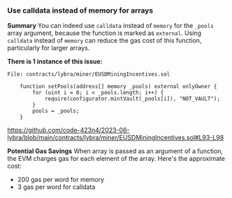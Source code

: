 ### Use calldata instead of memory for arrays

**Summary**
You can indeed use `calldata` instead of `memory` for the `_pools` array argument, because the function is marked as `external`.
Using `calldata` instead of `memory` can reduce the gas cost of this function, particularly for larger arrays.

**There is 1 instance of this issue:**
```solidity
File: contracts/lybra/miner/EUSDMiningIncentives.sol

    function setPools(address[] memory _pools) external onlyOwner {
        for (uint i = 0; i < _pools.length; i++) {
            require(configurator.mintVault(_pools[i]), "NOT_VAULT");
        }
        pools = _pools;
    }

```

https://github.com/code-423n4/2023-06-lybra/blob/main/contracts/lybra/miner/EUSDMiningIncentives.sol#L93-L98

**Potential Gas Savings**
When array is passed as an argument of a function, the EVM charges gas for each element of the array.
Here's the approximate cost:
- 200 gas per word for memory
- 3 gas per word for calldata